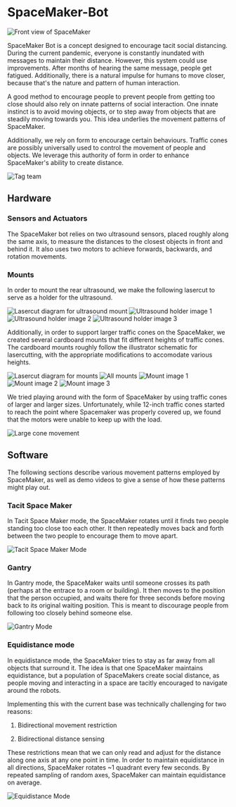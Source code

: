 # SpaceMaker-Bot

![Front view of SpaceMaker](https://github.com/desmondcheongzx/SpaceMaker-Bot/blob/main/images/front.jpg)

SpaceMaker Bot is a concept designed to encourage tacit social distancing. During the current pandemic, everyone is constantly inundated with messages to maintain their distance. However, this system could use improvements. After months of hearing the same message, people get fatigued. Additionally, there is a natural impulse for humans to move closer, because that's the nature and pattern of human interaction.

A good method to encourage people to prevent people from getting too close should also rely on innate patterns of social interaction. One innate instinct is to avoid moving objects, or to step away from objects that are steadily moving towards you. This idea underlies the movement patterns of SpaceMaker.

Additionally, we rely on form to encourage certain behaviours. Traffic cones are possibly universally used to control the movement of people and objects. We leverage this authority of form in order to enhance SpaceMaker's ability to create distance.

![Tag team](https://github.com/desmondcheongzx/SpaceMaker-Bot/blob/main/videos/spacemaker_tag_team.gif)

## Hardware

### Sensors and Actuators

The SpaceMaker bot relies on two ultrasound sensors, placed roughly along the same axis, to measure the distances to the closest objects in front and behind it. It also uses two motors to achieve forwards, backwards, and rotation movements.

### Mounts

In order to mount the rear ultrasound, we make the following lasercut to serve as a holder for the ultrasound.

![Lasercut diagram for ultrasound mount](https://github.com/desmondcheongzx/SpaceMaker-Bot/blob/main/images/ultrasound_holders.PNG)
![Ultrasound holder image 1](https://github.com/desmondcheongzx/SpaceMaker-Bot/blob/main/images/ultrasound1.jpg)
![Ultrasound holder image 2](https://github.com/desmondcheongzx/SpaceMaker-Bot/blob/main/images/ultrasound2.jpg)
![Ultrasound holder image 3](https://github.com/desmondcheongzx/SpaceMaker-Bot/blob/main/images/ultrasound3.jpg)

Additionally, in order to support larger traffic cones on the SpaceMaker, we created several cardboard mounts that fit different heights of traffic cones. The cardboard mounts roughly follow the illustrator schematic for lasercutting, with the appropriate modifications to accomodate various heights.

![Lasercut diagram for mounts](https://github.com/desmondcheongzx/SpaceMaker-Bot/blob/main/images/mounts.PNG)
![All mounts](https://github.com/desmondcheongzx/SpaceMaker-Bot/blob/main/images/all_mounts.jpg)
![Mount image 1](https://github.com/desmondcheongzx/SpaceMaker-Bot/blob/main/images/mount1.jpg)
![Mount image 2](https://github.com/desmondcheongzx/SpaceMaker-Bot/blob/main/images/mount2.jpg)
![Mount image 3](https://github.com/desmondcheongzx/SpaceMaker-Bot/blob/main/images/mount3.jpg)

We tried playing around with the form of SpaceMaker by using traffic cones of larger and larger sizes. Unfortunately, while 12-inch traffic cones started to reach the point where Spacemaker was properly covered up, we found that the motors were unable to keep up with the load.

![Large cone movement](https://github.com/desmondcheongzx/SpaceMaker-Bot/blob/main/videos/spacemaker_large_cone.gif)

## Software

The following sections describe various movement patterns employed by SpaceMaker, as well as demo videos to give a sense of how these patterns might play out.

### Tacit Space Maker

In Tacit Space Maker mode, the SpaceMaker rotates until it finds two people standing too close too each other. It then repeatedly moves back and forth between the two people to encourage them to move apart.

![Tacit Space Maker Mode](https://github.com/desmondcheongzx/SpaceMaker-Bot/blob/main/videos/spacemaker_tacit_space_maker.gif)

### Gantry

In Gantry mode, the SpaceMaker waits until someone crosses its path (perhaps at the entrace to a room or building). It then moves to the position that the person occupied, and waits there for three seconds before moving back to its original waiting position. This is meant to discourage people from following too closely behind someone else.

![Gantry Mode](https://github.com/desmondcheongzx/SpaceMaker-Bot/blob/main/videos/spacemaker_gantry.gif)

### Equidistance mode

In equidistance mode, the SpaceMaker tries to stay as far away from all objects that surround it. The idea is that one SpaceMaker maintains equidistance, but a population of SpaceMakers create social distance, as people moving and interacting in a space are tacitly encouraged to navigate around the robots.

Implementing this with the current base was technically challenging for two reasons:

1. Bidirectional movement restriction

2. Bidirectional distance sensing

These restrictions mean that we can only read and adjust for the distance along one axis at any one point in time. In order to maintain equidistance in all directions, SpaceMaker rotates ~1 quadrant every few seconds. By repeated sampling of random axes, SpaceMaker can maintain equidistance on average.

![Equidistance Mode](https://github.com/desmondcheongzx/SpaceMaker-Bot/blob/main/videos/spacemaker_equidistance.gif)
